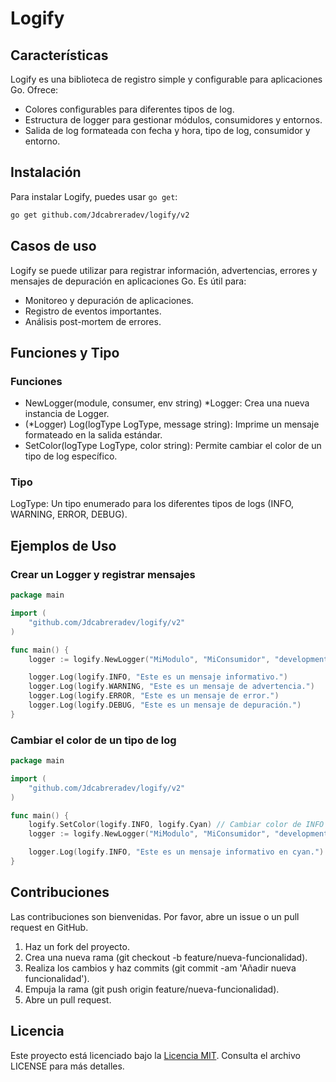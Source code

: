 # Logify

## Características

Logify es una biblioteca de registro simple y configurable para aplicaciones Go. Ofrece:
- Colores configurables para diferentes tipos de log.
- Estructura de logger para gestionar módulos, consumidores y entornos.
- Salida de log formateada con fecha y hora, tipo de log, consumidor y entorno.

## Instalación

Para instalar Logify, puedes usar `go get`:

```sh
go get github.com/Jdcabreradev/logify/v2
```

## Casos de uso

Logify se puede utilizar para registrar información, advertencias, errores y mensajes de depuración en aplicaciones Go. Es útil para:

- Monitoreo y depuración de aplicaciones.
- Registro de eventos importantes.
- Análisis post-mortem de errores.

## Funciones y Tipo

### Funciones

- NewLogger(module, consumer, env string) *Logger: Crea una nueva instancia de Logger.
- (*Logger) Log(logType LogType, message string): Imprime un mensaje formateado en la salida estándar.
- SetColor(logType LogType, color string): Permite cambiar el color de un tipo de log específico.

### Tipo

LogType: Un tipo enumerado para los diferentes tipos de logs (INFO, WARNING, ERROR, DEBUG).

## Ejemplos de Uso

### Crear un Logger y registrar mensajes

```go
package main

import (
    "github.com/Jdcabreradev/logify/v2"
)

func main() {
    logger := logify.NewLogger("MiModulo", "MiConsumidor", "development","./logs/")

    logger.Log(logify.INFO, "Este es un mensaje informativo.")
    logger.Log(logify.WARNING, "Este es un mensaje de advertencia.")
    logger.Log(logify.ERROR, "Este es un mensaje de error.")
    logger.Log(logify.DEBUG, "Este es un mensaje de depuración.")
}
```

### Cambiar el color de un tipo de log

```go
package main

import (
	"github.com/Jdcabreradev/logify/v2"
)

func main() {
	logify.SetColor(logify.INFO, logify.Cyan) // Cambiar color de INFO a cyan
	logger := logify.NewLogger("MiModulo", "MiConsumidor", "development","./logs/")

	logger.Log(logify.INFO, "Este es un mensaje informativo en cyan.")
}
```

## Contribuciones

Las contribuciones son bienvenidas. Por favor, abre un issue o un pull request en GitHub.

1. Haz un fork del proyecto.
2. Crea una nueva rama (git checkout -b feature/nueva-funcionalidad).
3. Realiza los cambios y haz commits (git commit -am 'Añadir nueva funcionalidad').
4. Empuja la rama (git push origin feature/nueva-funcionalidad).
5. Abre un pull request.

## Licencia

Este proyecto está licenciado bajo la [Licencia MIT](https://github.com/Jdcabreradev/logify/blob/main/LICENSE). Consulta el archivo LICENSE para más detalles.